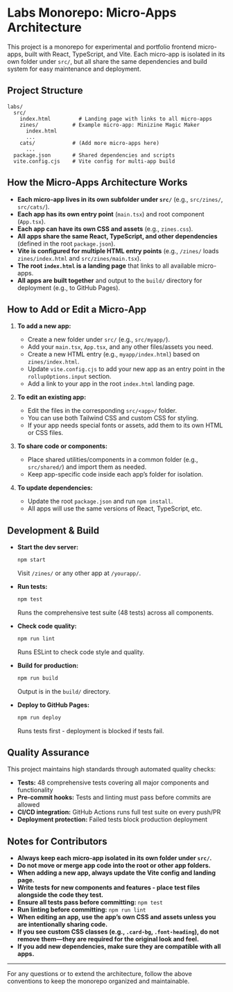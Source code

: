 # Labs Monorepo: Micro-Apps Architecture

This project is a monorepo for experimental and portfolio frontend micro-apps, built with React, TypeScript, and Vite. Each micro-app is isolated in its own folder under `src/`, but all share the same dependencies and build system for easy maintenance and deployment.

## Project Structure

```
labs/
  src/
    index.html         # Landing page with links to all micro-apps
    zines/           # Example micro-app: Minizine Magic Maker
      index.html
      ...
    cats/            # (Add more micro-apps here)
      ...
  package.json       # Shared dependencies and scripts
  vite.config.cjs    # Vite config for multi-app build
```

## How the Micro-Apps Architecture Works

- **Each micro-app lives in its own subfolder under `src/`** (e.g., `src/zines/`, `src/cats/`).
- **Each app has its own entry point** (`main.tsx`) and root component (`App.tsx`).
- **Each app can have its own CSS and assets** (e.g., `zines.css`).
- **All apps share the same React, TypeScript, and other dependencies** (defined in the root `package.json`).
- **Vite is configured for multiple HTML entry points** (e.g., `/zines/` loads `zines/index.html` and `src/zines/main.tsx`).
- **The root `index.html` is a landing page** that links to all available micro-apps.
- **All apps are built together** and output to the `build/` directory for deployment (e.g., to GitHub Pages).

## How to Add or Edit a Micro-App

1. **To add a new app:**
   - Create a new folder under `src/` (e.g., `src/myapp/`).
   - Add your `main.tsx`, `App.tsx`, and any other files/assets you need.
   - Create a new HTML entry (e.g., `myapp/index.html`) based on `zines/index.html`.
   - Update `vite.config.cjs` to add your new app as an entry point in the `rollupOptions.input` section.
   - Add a link to your app in the root `index.html` landing page.

2. **To edit an existing app:**
   - Edit the files in the corresponding `src/<app>/` folder.
   - You can use both Tailwind CSS and custom CSS for styling.
   - If your app needs special fonts or assets, add them to its own HTML or CSS files.

3. **To share code or components:**
   - Place shared utilities/components in a common folder (e.g., `src/shared/`) and import them as needed.
   - Keep app-specific code inside each app’s folder for isolation.

4. **To update dependencies:**
   - Update the root `package.json` and run `npm install`.
   - All apps will use the same versions of React, TypeScript, etc.

## Development & Build

- **Start the dev server:**

  ```sh
  npm start
  ```

  Visit `/zines/` or any other app at `/yourapp/`.

- **Run tests:**

  ```sh
  npm test
  ```

  Runs the comprehensive test suite (48 tests) across all components.

- **Check code quality:**

  ```sh
  npm run lint
  ```

  Runs ESLint to check code style and quality.

- **Build for production:**

  ```sh
  npm run build
  ```

  Output is in the `build/` directory.

- **Deploy to GitHub Pages:**
  ```sh
  npm run deploy
  ```
  Runs tests first - deployment is blocked if tests fail.

## Quality Assurance

This project maintains high standards through automated quality checks:

- **Tests:** 48 comprehensive tests covering all major components and functionality
- **Pre-commit hooks:** Tests and linting must pass before commits are allowed
- **CI/CD integration:** GitHub Actions runs full test suite on every push/PR
- **Deployment protection:** Failed tests block production deployment

## Notes for Contributors

- **Always keep each micro-app isolated in its own folder under `src/`.**
- **Do not move or merge app code into the root or other app folders.**
- **When adding a new app, always update the Vite config and landing page.**
- **Write tests for new components and features - place test files alongside the code they test.**
- **Ensure all tests pass before committing:** `npm test`
- **Run linting before committing:** `npm run lint`
- **When editing an app, use the app’s own CSS and assets unless you are intentionally sharing code.**
- **If you see custom CSS classes (e.g., `.card-bg`, `.font-heading`), do not remove them—they are required for the original look and feel.**
- **If you add new dependencies, make sure they are compatible with all apps.**

---

For any questions or to extend the architecture, follow the above conventions to keep the monorepo organized and maintainable.
